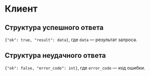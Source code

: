 # Клиент

## Структура успешного ответа

`{"ok": true, "result": data}`, где `data` — результат запроса.

## Структура неудачного ответа

`{"ok": false, "error_code": int}`, где `error_code` — код ошибки.
